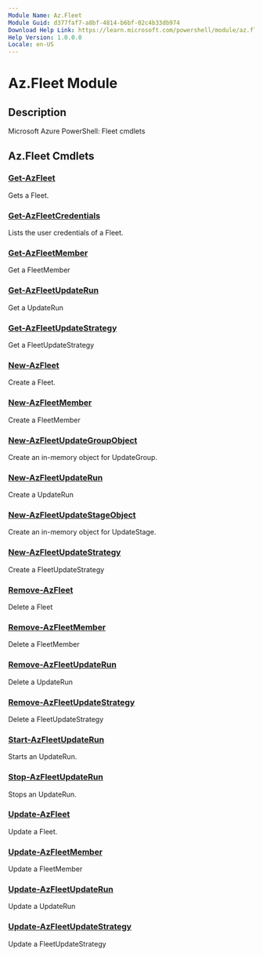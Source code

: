```yaml
---
Module Name: Az.Fleet
Module Guid: d377faf7-a8bf-4814-b6bf-02c4b33db974
Download Help Link: https://learn.microsoft.com/powershell/module/az.fleet
Help Version: 1.0.0.0
Locale: en-US
---
```


# Az.Fleet Module
## Description
Microsoft Azure PowerShell: Fleet cmdlets

## Az.Fleet Cmdlets
### [Get-AzFleet](Get-AzFleet.md)
Gets a Fleet.

### [Get-AzFleetCredentials](Get-AzFleetCredentials.md)
Lists the user credentials of a Fleet.

### [Get-AzFleetMember](Get-AzFleetMember.md)
Get a FleetMember

### [Get-AzFleetUpdateRun](Get-AzFleetUpdateRun.md)
Get a UpdateRun

### [Get-AzFleetUpdateStrategy](Get-AzFleetUpdateStrategy.md)
Get a FleetUpdateStrategy

### [New-AzFleet](New-AzFleet.md)
Create a Fleet.

### [New-AzFleetMember](New-AzFleetMember.md)
Create a FleetMember

### [New-AzFleetUpdateGroupObject](New-AzFleetUpdateGroupObject.md)
Create an in-memory object for UpdateGroup.

### [New-AzFleetUpdateRun](New-AzFleetUpdateRun.md)
Create a UpdateRun

### [New-AzFleetUpdateStageObject](New-AzFleetUpdateStageObject.md)
Create an in-memory object for UpdateStage.

### [New-AzFleetUpdateStrategy](New-AzFleetUpdateStrategy.md)
Create a FleetUpdateStrategy

### [Remove-AzFleet](Remove-AzFleet.md)
Delete a Fleet

### [Remove-AzFleetMember](Remove-AzFleetMember.md)
Delete a FleetMember

### [Remove-AzFleetUpdateRun](Remove-AzFleetUpdateRun.md)
Delete a UpdateRun

### [Remove-AzFleetUpdateStrategy](Remove-AzFleetUpdateStrategy.md)
Delete a FleetUpdateStrategy

### [Start-AzFleetUpdateRun](Start-AzFleetUpdateRun.md)
Starts an UpdateRun.

### [Stop-AzFleetUpdateRun](Stop-AzFleetUpdateRun.md)
Stops an UpdateRun.

### [Update-AzFleet](Update-AzFleet.md)
Update a Fleet.

### [Update-AzFleetMember](Update-AzFleetMember.md)
Update a FleetMember

### [Update-AzFleetUpdateRun](Update-AzFleetUpdateRun.md)
Update a UpdateRun

### [Update-AzFleetUpdateStrategy](Update-AzFleetUpdateStrategy.md)
Update a FleetUpdateStrategy

